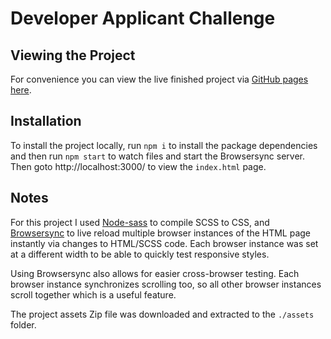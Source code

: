 # Developer Applicant Challenge

## Viewing the Project

For convenience you  can view the live finished project via [GitHub pages here](https://dgwyer.github.io/html-developer-challenge-gwyer/).
## Installation

To install the project locally, run `npm i` to install the package dependencies and then run `npm start` to watch files and start the Browsersync server. Then goto http://localhost:3000/ to view the `index.html` page.
## Notes

For this project I used [Node-sass](https://www.npmjs.com/package/node-sass) to compile SCSS to CSS, and [Browsersync](https://www.npmjs.com/package/browser-sync) to live reload multiple browser instances of the HTML page instantly via changes to HTML/SCSS code. Each browser instance was set at a different width to be able to quickly test responsive styles.

Using Browsersync also allows for easier cross-browser testing. Each browser instance synchronizes scrolling too, so all other browser instances scroll together which is a useful feature.

The project assets Zip file was downloaded and extracted to the `./assets` folder.